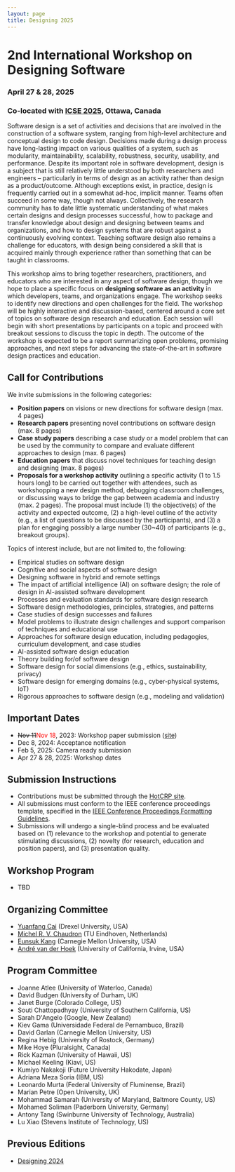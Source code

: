 ```yaml
---
layout: page
title: Designing 2025
---
```


# 2nd International Workshop on Designing Software
### April 27 & 28, 2025
### Co-located with [ICSE 2025](https://conf.researchr.org/home/icse-2025), Ottawa, Canada

Software design is a set of activities and decisions that are involved in the construction of a software system, ranging from high-level architecture and conceptual design to code design. Decisions made during a design process have long-lasting impact on various qualities of a system, such as modularity, maintainability, scalability, robustness, security, usability, and performance. Despite its important role in software development, design is a subject that is still relatively little understood by both researchers and engineers – particularly in terms of design as an activity rather than design as a product/outcome. Although exceptions exist, in practice, design is frequently carried out in a somewhat ad-hoc, implicit manner. Teams often succeed in some way, though not always. Collectively, the research community has to date little systematic understanding of what makes certain designs and design processes successful, how to package and transfer knowledge about design and designing between teams and organizations, and how to design systems that are robust against a continuously evolving context. Teaching software design also remains a challenge for educators, with design being considered a skill that is acquired mainly through experience rather than something that can be taught in classrooms. 

This workshop aims to bring together researchers, practitioners, and educators who are interested in any aspect of software design, though we hope to place a specific focus on **designing software as an activity** in which developers, teams, and organizations engage. The workshop seeks to identify new directions and open challenges for the field. The workshop will be highly interactive and discussion-based, centered around a core set of topics on software design research and education. Each session will begin with short presentations by participants on a topic and proceed with breakout sessions to discuss the topic in depth. The outcome of the workshop is expected to be a report summarizing open problems, promising approaches, and next steps for advancing the state-of-the-art in software design practices and education.

## Call for Contributions

We invite submissions in the following categories: 
- **Position papers** on visions or new directions for software design (max. 4 pages)
- **Research papers** presenting novel contributions on software design (max. 8 pages)
- **Case study papers** describing a case study or a model problem that can be used by the community to compare and evaluate different approaches to design (max. 6 pages)
- **Education papers** that discuss novel techniques for teaching design and designing (max. 8 pages)
- **Proposals for a workshop activity** outlining a specific activity (1 to 1.5 hours long) to be carried out together with attendees, such as workshopping a new design method, debugging classroom challenges, or discussing ways to bridge the gap between academia and industry (max. 2 pages). The proposal must include (1) the objective(s) of the activity and expected outcome, (2) a high-level outline of the activity (e.g., a list of questions to be discussed by the participants), and (3) a plan for engaging possibly a large number (30~40) of participants (e.g., breakout groups).

Topics of interest include, but are not limited to, the following:
- Empirical studies on software design
- Cognitive and social aspects of software design
- Designing software in hybrid and remote settings
- The impact of artificial intelligence (AI) on software design; the role of design in AI-assisted software development
- Processes and evaluation standards for software design research
- Software design methodologies, principles, strategies, and patterns
- Case studies of design successes and failures
- Model problems to illustrate design challenges and support comparison of techniques and educational use
- Approaches for software design education, including pedagogies, curriculum development, and case studies
- AI-assisted software design education
- Theory building for/of software design
- Software design for social dimensions (e.g., ethics, sustainability, privacy)
- Software design for emerging domains (e.g., cyber-physical systems, IoT)
- Rigorous approaches to software design (e.g., modeling and validation)

## Important Dates

- <span style="text-decoration:line-through">Nov 11</span><span style="color:red">Nov 18</span>, 2023: Workshop paper submission ([site](https://designing2025.hotcrp.com/))
- Dec 8, 2024: Acceptance notification
- Feb 5, 2025: Camera ready submission
- Apr 27 & 28, 2025: Workshop dates

## Submission Instructions

- Contributions must be submitted through the [HotCRP site](https://designing2025.hotcrp.com/).
- All submissions must conform to the IEEE conference proceedings template, specified in the [IEEE Conference
Proceedings Formatting Guidelines](https://www.ieee.org/conferences/publishing/templates.html).
- Submissions will undergo a single-blind process and be evaluated based on (1) relevance to the workshop and potential to generate stimulating discussions, (2) novelty (for research, education and position papers), and (3) presentation quality. 

## Workshop Program

- TBD

## Organizing Committee

- [Yuanfang Cai](https://www.cs.drexel.edu/~yfcai/) (Drexel University, USA)
- [Michel R. V. Chaudron](https://research.tue.nl/en/persons/michel-rv-chaudron) (TU Eindhoven, Netherlands)
- [Eunsuk Kang](https://eskang.github.io/) (Carnegie Mellon University, USA)
- [André van der Hoek](https://www.ics.uci.edu/~andre/) (University of California, Irvine, USA)

## Program Committee

- Joanne Atlee (University of Waterloo, Canada)
- David Budgen (University of Durham, UK)			
- Janet Burge (Colorado College, US)
- Souti Chattopadhyay (University of Southern California, US)
- Sarah D'Angelo (Google, New Zealand)
- Kiev Gama (Universidade Federal de Pernambuco, Brazil)
- David Garlan (Carnegie Mellon University, US)
- Regina Hebig (University of Rostock, Germany)
- Mike Hoye (Pluralsight, Canada)
- Rick Kazman (University of Hawaii, US)
- Michael Keeling (Kiavi, US)
- Kumiyo Nakakoji (Future University Hakodate, Japan)
- Adriana Meza Soria (IBM, US)
- Leonardo Murta (Federal University of Fluminense, Brazil)
- Marian Petre (Open University, UK)
- Mohammad Samarah (University of Maryland, Baltmore County, US)
- Mohamed Soliman (Paderborn University, Germany)
- Antony Tang (Swinburne University of Technology, Australia)
- Lu Xiao (Stevens Institute of Technology, US)

## Previous Editions

- [Designing 2024](https://designing2024.github.io/)
